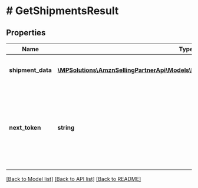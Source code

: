 # # GetShipmentsResult

## Properties

Name | Type | Description | Notes
------------ | ------------- | ------------- | -------------
**shipment_data** | [**\MPSolutions\AmznSellingPartnerApi\Models\FulfillmentInbound\InboundShipmentInfo[]**](InboundShipmentInfo.md) | A list of inbound shipment information. | [optional]
**next_token** | **string** | When present and not empty, pass this string token in the next request to return the next response page. | [optional]

[[Back to Model list]](../../README.md#models) [[Back to API list]](../../README.md#endpoints) [[Back to README]](../../README.md)
